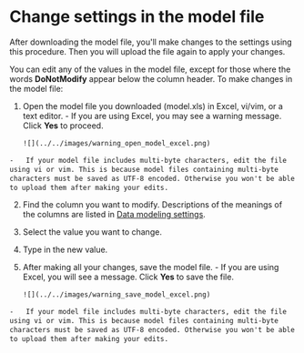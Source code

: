 # Change settings in the model file

After downloading the model file, you'll make changes to the settings using this procedure. Then you will upload the file again to apply your changes.

You can edit any of the values in the model file, except for those where the words **DoNotModify** appear below the column header. To make changes in the model file:

1.   Open the model file you downloaded \(model.xls\) in Excel, vi/vim, or a text editor. 
    -   If you are using Excel, you may see a warning message. Click **Yes** to proceed.

         ![](../../images/warning_open_model_excel.png)

    -   If your model file includes multi-byte characters, edit the file using vi or vim. This is because model files containing multi-byte characters must be saved as UTF-8 encoded. Otherwise you won't be able to upload them after making your edits.
2.   Find the column you want to modify. Descriptions of the meanings of the columns are listed in [Data modeling settings](data_modeling_settings.html#). 
3.   Select the value you want to change. 
4.   Type in the new value. 
5.   After making all your changes, save the model file. 
    -   If you are using Excel, you will see a message. Click **Yes** to save the file.

         ![](../../images/warning_save_model_excel.png)

    -   If your model file includes multi-byte characters, edit the file using vi or vim. This is because model files containing multi-byte characters must be saved as UTF-8 encoded. Otherwise you won't be able to upload them after making your edits.


